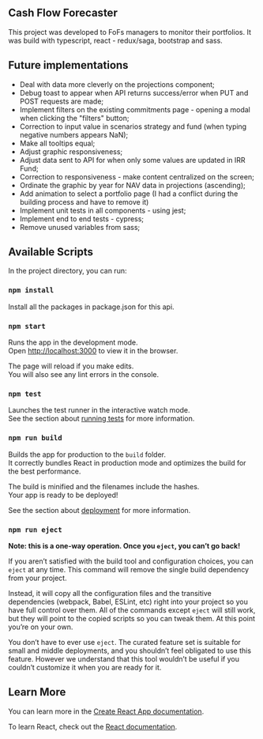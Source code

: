 ## Cash Flow Forecaster

This project was developed to FoFs managers to monitor their portfolios. It was build with typescript, react - redux/saga, bootstrap and sass. 

##  Future implementations

- Deal with data more cleverly on the projections component;
- Debug toast to appear when API returns success/error when PUT and POST requests are made;
- Implement filters on the existing commitments page - opening a modal when clicking the "filters" button;
- Correction to input value in scenarios strategy and fund (when typing negative numbers appears NaN);
- Make all tooltips equal;
- Adjust graphic responsiveness;
- Adjust data sent to API for when only some values are updated in IRR Fund;
- Correction to responsiveness - make content centralized on the screen;
- Ordinate the graphic by year for NAV data in projections (ascending);
- Add animation to select a portfolio page (I had a conflict during the building process and have to remove it)
- Implement unit tests in all components - using jest;
- Implement end to end tests - cypress;
- Remove unused variables from sass;

## Available Scripts

In the project directory, you can run:


### `npm install`
Install all the packages in package.json for this api.


### `npm start`

Runs the app in the development mode.\
Open [http://localhost:3000](http://localhost:3000) to view it in the browser.

The page will reload if you make edits.\
You will also see any lint errors in the console.

### `npm test`

Launches the test runner in the interactive watch mode.\
See the section about [running tests](https://facebook.github.io/create-react-app/docs/running-tests) for more information.

### `npm run build`

Builds the app for production to the `build` folder.\
It correctly bundles React in production mode and optimizes the build for the best performance.

The build is minified and the filenames include the hashes.\
Your app is ready to be deployed!

See the section about [deployment](https://facebook.github.io/create-react-app/docs/deployment) for more information.

### `npm run eject`

**Note: this is a one-way operation. Once you `eject`, you can’t go back!**

If you aren’t satisfied with the build tool and configuration choices, you can `eject` at any time. This command will remove the single build dependency from your project.

Instead, it will copy all the configuration files and the transitive dependencies (webpack, Babel, ESLint, etc) right into your project so you have full control over them. All of the commands except `eject` will still work, but they will point to the copied scripts so you can tweak them. At this point you’re on your own.

You don’t have to ever use `eject`. The curated feature set is suitable for small and middle deployments, and you shouldn’t feel obligated to use this feature. However we understand that this tool wouldn’t be useful if you couldn’t customize it when you are ready for it.

## Learn More

You can learn more in the [Create React App documentation](https://facebook.github.io/create-react-app/docs/getting-started).

To learn React, check out the [React documentation](https://reactjs.org/).
